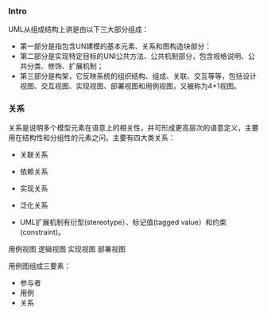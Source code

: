 
### Intro
UML从组成结构上讲是由以下三大部分组成：
- 第一部分是指包含UN建模的基本元素、关系和图构造块部分：
- 第二部分是实现特定目标的UNI公共方法、公共机制部分，包含规格说明、公共分类、修饰、扩展机制；
- 第三部分是构架，它反映系统的组织结构、组成、关联、交互等等，包括设计视图、交互视图、实现视图、部署视图和用例视图，又被称为4+1视图。

### 关系
关系是说明多个模型元素在语意上的相关性，并可形成更高层次的语意定义，主要用在结构性和分组性的元素之问。主要有四大类关系：
- 关联关系
- 依赖关系
- 实现关系
- 泛化关系

- UML扩展机制有衍型(stereotype）、标记值(tagged value）和约束(constraint)。

用例视图
逻辑视图
实现视图
部署视图

用例图组成三要素：
- 参与者
- 用例
- 关系